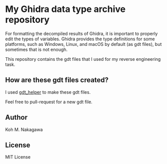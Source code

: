 # My Ghidra data type archive repository

For formatting the decompiled results of Ghidra, it is important to properly edit the types of variables. Ghidra provides the type definitions for some platforms, such as Windows, Linux, and macOS by default (as gdt files), but sometimes that is not enough.

This repository contains the gdt files that I used for my reverse engineering task.

## How are these gdt files created?

I used [gdt_helper](https://github.com/kohnakagawa/gdt_helper) to make these gdt files.

Feel free to pull-request for a new gdt file.

## Author

Koh M. Nakagawa

## License

MIT License

